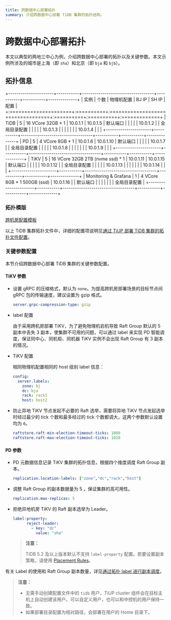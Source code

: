 ```yaml
---
title: 跨数据中心部署拓扑
summary: 介绍跨数据中心部署 TiDB 集群的拓扑结构。
---
```


# 跨数据中心部署拓扑

本文以典型的两地三中心为例，介绍跨数据中心部署的拓扑以及关键参数。本文示例所涉及的城市是上海（即 `sha`）和北京（即 `bja` 和 `bjb`）。

## 拓扑信息

+----------------------+-----------+-----------------------------------+-----------+-----------+--------------+
| 实例                 | 个数      | 物理机配置                        | BJ IP     | SH IP     | 配置         |
+:=====================+:==========+:==================================+:==========+:==========+:=============+
| TiDB                 | 5         | 16 VCore 32GB \* 1                | 10.0.1.1  | 10.0.1.5  | 默认端口     |
|                      |           |                                   | 10.0.1.2  |           | 全局目录配置 |
|                      |           |                                   | 10.0.1.3  |           |              |
|                      |           |                                   | 10.0.1.4  |           |              |
+----------------------+-----------+-----------------------------------+-----------+-----------+--------------+
| PD                   | 5         | 4 VCore 8GB \* 1                  | 10.0.1.6  | 10.0.1.10 | 默认端口     |
|                      |           |                                   | 10.0.1.7  |           | 全局目录配置 |
|                      |           |                                   | 10.0.1.8  |           |              |
|                      |           |                                   | 10.0.1.9  |           |              |
+----------------------+-----------+-----------------------------------+-----------+-----------+--------------+
| TiKV                 | 5         | 16 VCore 32GB 2TB (nvme ssd) \* 1 | 10.0.1.11 | 10.0.1.15 | 默认端口     |
|                      |           |                                   | 10.0.1.12 |           | 全局目录配置 |
|                      |           |                                   | 10.0.1.13 |           |              |
|                      |           |                                   | 10.0.1.14 |           |              |
+----------------------+-----------+-----------------------------------+-----------+-----------+--------------+
| Monitoring & Grafana | 1         | 4 VCore 8GB \* 1 500GB (ssd)      | 10.0.1.16 |           | 默认端口     |
|                      |           |                                   |           |           | 全局目录配置 |
+----------------------+-----------+-----------------------------------+-----------+-----------+--------------+

### 拓扑模版

[跨机房配置模板](https://github.com/pingcap/docs/blob/master/config-templates/geo-redundancy-deployment.yaml)

以上 TiDB 集群拓扑文件中，详细的配置项说明见[通过 TiUP 部署 TiDB 集群的拓扑文件配置](/tiup/tiup-cluster-topology-reference.md)。

### 关键参数配置

本节介绍跨数据中心部署 TiDB 集群的关键参数配置。

#### TiKV 参数

- 设置 gRPC 的压缩格式，默认为 `none`。为提高跨机房部署场景的目标节点间 gRPC 包的传输速度，建议设置为 gzip 格式。

    ```yaml
    server.grpc-compression-type: gzip
    ```

- label 配置

    由于采用跨机房部署 TiKV，为了避免物理机宕机导致 Raft Group 默认的 5 副本中丢失 3 副本，使集群不可用的问题，可以通过 label 来实现 PD 智能调度，保证同中心、同机柜、同机器 TiKV 实例不会出现 Raft Group 有 3 副本的情况。

- TiKV 配置

    相同物理机配置相同的 host 级别 label 信息：

    ```yaml
    config:
      server.labels:
        zone: bj
        dc: bja
        rack: rack1
        host: host2
    ```

- 防止异地 TiKV 节点发起不必要的 Raft 选举，需要将异地 TiKV 节点发起选举时经过最少的 tick 个数和最多经过的 tick 个数都调大，这两个参数默认设置均为 `0`。

    ```yaml
    raftstore.raft-min-election-timeout-ticks: 1000
    raftstore.raft-max-election-timeout-ticks: 1020
    ```

#### PD 参数

- PD 元数据信息记录 TiKV 集群的拓扑信息，根据四个维度调度 Raft Group 副本。

    ```yaml
    replication.location-labels: ["zone","dc","rack","host"]
    ```

- 调整 Raft Group 的副本数据量为 5 ，保证集群的高可用性。

    ```yaml
    replication.max-replicas: 5
    ```

- 拒绝异地机房 TiKV 的 Raft 副本选举为 Leader。

    ```yaml
    label-property:
          reject-leader:
            - key: "dc"
              value: "sha"
    ```

    > **注意：**
    >
    > TiDB 5.2 及以上版本默认不支持 `label-property` 配置。若要设置副本策略，请使用 [Placement Rules](/configure-placement-rules.md)。

有关 Label 的使用和 Raft Group 副本数量，详见[通过拓扑 label 进行副本调度](/schedule-replicas-by-topology-labels.md)。

> **注意：**
>
> - 无需手动创建配置文件中的 `tidb` 用户，TiUP cluster 组件会在目标主机上自动创建该用户。可以自定义用户，也可以和中控机的用户保持一致。
> - 如果部署目录配置为相对路径，会部署在用户的 Home 目录下。
